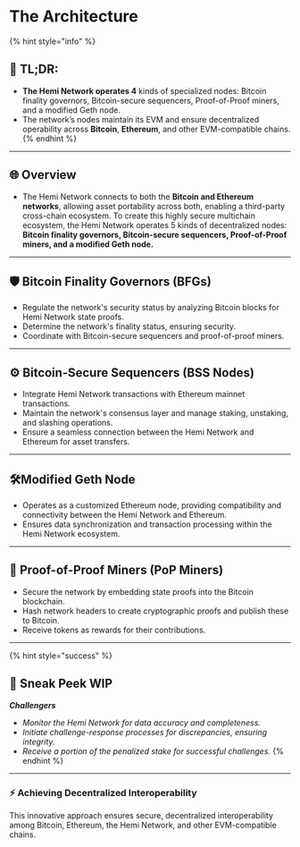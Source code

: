 # The Architecture

{% hint style="info" %}
## 📜 **TL;DR:**

* **The Hemi Network operates 4** kinds of specialized nodes: Bitcoin finality governors, Bitcoin-secure sequencers, Proof-of-Proof miners, and a modified Geth node.
* The network’s nodes maintain its EVM and ensure decentralized operability across **Bitcoin**, **Ethereum**, and other EVM-compatible chains.
{% endhint %}

***

## 🌐 Overview

* The Hemi Network connects to both the **Bitcoin and Ethereum networks**, allowing asset portability across both, enabling a third-party cross-chain ecosystem. To create this highly secure multichain ecosystem, the Hemi Network operates 5 kinds of decentralized nodes: **Bitcoin finality governors, Bitcoin-secure sequencers, Proof-of-Proof miners, and a modified Geth node.**

***

## 🛡️ **Bitcoin Finality Governors (BFGs)**

* Regulate the network's security status by analyzing Bitcoin blocks for Hemi Network state proofs.
* Determine the network's finality status, ensuring security.
* Coordinate with Bitcoin-secure sequencers and proof-of-proof miners.

***

## ⚙️ **Bitcoin-Secure Sequencers (BSS Nodes)**

* Integrate Hemi Network transactions with Ethereum mainnet transactions.
* Maintain the network's consensus layer and manage staking, unstaking, and slashing operations.
* Ensure a seamless connection between the Hemi Network and Ethereum for asset transfers.

***

## 🛠️Modified Geth Node

* Operates as a customized Ethereum node, providing compatibility and connectivity between the Hemi Network and Ethereum.
* Ensures data synchronization and transaction processing within the Hemi Network ecosystem.

***

## 🔗 **Proof-of-Proof Miners (PoP Miners)**

* Secure the network by embedding state proofs into the Bitcoin blockchain.
* Hash network headers to create cryptographic proofs and publish these to Bitcoin.
* Receive tokens as rewards for their contributions.

***

{% hint style="success" %}
## 👀 Sneak Peek WIP

_**Challengers**_

* _Monitor the Hemi Network for data accuracy and completeness._
* _Initiate challenge-response processes for discrepancies, ensuring integrity._
* _Receive a portion of the penalized stake for successful challenges._
{% endhint %}



***

### ⚡️ Achieving Decentralized Interoperability

This innovative approach ensures secure, decentralized interoperability among Bitcoin, Ethereum, the Hemi Network, and other EVM-compatible chains.

